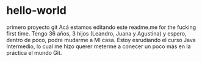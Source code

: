 # hello-world
primero proyecto git
Acá estamos editando este readme.me for the fucking first time. Tengo 36 años, 3 hijos (Leandro, Juana y Agustina) y espero, dentro de poco, podre mudarme a MI casa.
Estoy esrudiando el curso Java Intermedio, lo cual me hizo querer meterme a conecer un poco más en la práctica el mundo Git.
